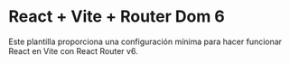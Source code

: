 # React + Vite + Router Dom 6

Este plantilla proporciona una configuración mínima para hacer funcionar React en Vite con React Router v6.



